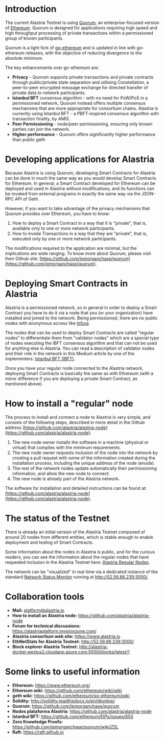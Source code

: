 # Introduction
The current Alastria Testnet is using [Quorum](https://github.com/jpmorganchase/quorum), an enterprise-focused version of [Ethereum](https://www.ethereum.org/). Quorum is designed for applications requiring high speed and high throughput processing of private transactions within a permissioned group of known participants.

Quorum is a light fork of [go-ethereum](https://github.com/ethereum/go-ethereum) and is updated in line with go-ethereum releases, with the objective of reducing divergence to the absolute minimum. 

The key enhancements over go-ethereum are:
* **Privacy** - Quorum supports private transactions and private contracts through public/private state separation and utilising Constellation, a peer-to-peer encrypted message exchange for directed transfer of private data to network participants.
* **Istanbul BFT** consensus algorithm - with no need for PoW/PoS in a permissioned network, Quorum instead offers multiple consensus mechanisms that are more appropriate for consortium chains. Alastria is currently using Istanbul BFT - a PBFT-inspired consensus algorithm with transaction finality, by AMIS.
* **Peer Permissioning** - node/peer permissioning, ensuring only known parties can join the network.
* **Higher performance** - Quorum offers significantly higher performance than public geth

# Developing applications for Alastria
Because Alastria is using Quorum, developing Smart Contracts for Alastria can be done in much the same way as you would develop Smart Contracts for Ethereum. In general, a Smart Contract developed for Ethereum can be deployed and used in Alastria without modifications, and its functions can be invoked from external programs in exactly the same way via the JSON-RPC API of Geth.

However, if you want to take advantage of the privacy mechanisms that Quorum provides over Ethereum, you have to know:
1. How to deploy a Smart Contract in a way that it is "private", that is, available only to one or more network participants.
2. How to invoke Transactions in a way that they are "private", that is, executed only by one or more network participants.

The modifications required to the application are minimal, but the implications are wide ranging. To know more about Quorum, please visit their Github site: [https://github.com/jpmorganchase/quorum](https://github.com/jpmorganchase/quorum). 

# Deploying Smart Contracts in Alastria
Alastria is a permissioned network, so in general in order to deploy a Smart Contract you have to do it via a node that you (or your organization) have installed and joined to the network. Being permissioned, there are no public nodes with anonymous access like [Infura](https://infura.io/).

The nodes that can be used to deploy Smart Contracts are called "regular nodes" to differentiate them from "validator nodes" which are a special type of nodes executing the IBFT consensus algorithm and that can not be used for anything else in Alastria. You can read a description of validator nodes and their role in the network in this Medium article by one of the implementers: [Istanbul BFT (IBFT)](https://medium.com/getamis/istanbul-bft-ibft-c2758b7fe6ff).

Once you have your regular node connected to the Alastria network, deploying Smart Contracts is basically the same as with Ethereum (with a minor difference if you are deploying a private Smart Contract, as mentioned above).

# How to install a "regular" node
The process to install and connect a node to Alastria is very simple, and consists of the following steps, described in more detail in the Github address [https://github.com/alastria/alastria-node](https://github.com/alastria/alastria-node):
1. The new node owner installs the software in a machine (physical or virtual) that complies with the minimum requirements.
2. The new node owner requests inclusion of the node into the network by creating a pull request with some of the information created during the installation process, including the unique address of the node (enode).
3. The rest of the network nodes update automatically their permissioning information, and allow the new node to connect.
4. The new node is already part of the Alastria network.

The software for installation and detailed instructions can be found at: [https://github.com/alastria/alastria-node](https://github.com/alastria/alastria-node).

# The status of the Testnet
There is already an initial version of the Alastria Testnet composed of around 20 nodes from different entities, which is stable enough to enable deployment and testing of Smart Contracts.

Some information about the nodes in Alastria is public, and for the curious readers, you can see the information about the regular nodes that have requested inclusion in the Alastria Testnet here: [Alastria Regular Nodes](https://github.com/alastria/alastria-node/blob/develop/DIRECTORY_REGULAR.md).

The network can be "visualized" in real time via a dedicated instance of the standard [Network Status Monitor](https://github.com/ethereum/wiki/wiki/Network-Status) running at <http://52.56.86.239:3000/>.

# Collaboration tools
* **Mail:** platform@alastria.io
* **How to install an Alastria node:** <https://github.com/alastria/alastria-node>
* **Forum for technical discussions:** <https://alastriaplatform.invisionzone.com/>
* **Alastria consortium web site:** <https://www.alastria.io>
* **EthNetStats for Alastria Testnet:** <http://52.56.86.239:3000/>
* **Block explorer Alastria Testnet:** <http://alastria-docker.westus2.cloudapp.azure.com:5000/blocks/latest/1>

# Some links to useful information
* **Ethereum:** https://www.ethereum.org/
* **Ethereum wiki:** https://github.com/ethereum/wiki/wiki
* **geth wiki:** https://github.com/ethereum/go-ethereum/wiki
* **Solidity:** http://solidity.readthedocs.io/en/develop/
* **Quorum:** https://github.com/jpmorganchase/quorum
* **Nodos plataforma Alastria:** https://github.com/alastria/alastria-node
* **Istanbul BFT:** https://github.com/ethereum/EIPs/issues/650
* **Zero Knowledge Proofs:** https://github.com/jpmorganchase/quorum/wiki/ZSL
* **Raft:** https://raft.github.io

